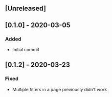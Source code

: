 ## [Unreleased]

## [0.1.0] - 2020-03-05
### Added
- Initial commit


## [0.1.2] - 2020-03-23
### Fixed
- Multiple filters in a page previously didn't work
